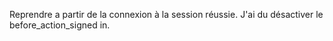 Reprendre a partir de la connexion à la session réussie.
J'ai du désactiver le before_action_signed in.
